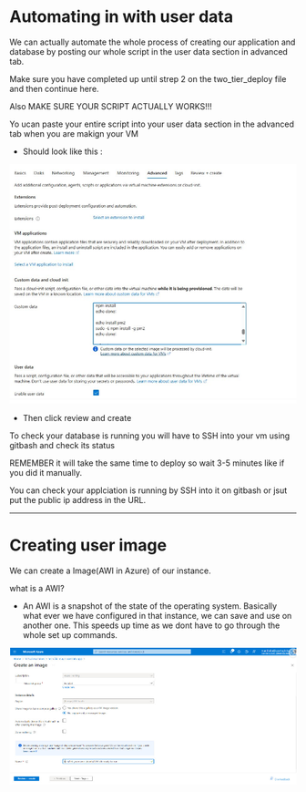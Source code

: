 # Automating in with user data

We can actually automate the whole process of creating our application and database by posting our whole script in the user data section in advanced tab. 

Make sure you have completed up until strep 2 on the two_tier_deploy file and then continue here.

Also MAKE SURE YOUR SCRIPT ACTUALLY WORKS!!!

Yo ucan paste your entire script into your user data section in the advanced tab when you are makign your VM

* Should look like this : 


![](/Two_Tier_deploy/images/888.jpg)


* Then click review and create

To check your database is running you will have to SSH into your vm using gitbash and check its status 

REMEMBER it will take the same time to deploy so wait 3-5 minutes like if you did it manually. 

You can check your applciation is running by SSH into it on gitbash or jsut put the public ip address in the URL.

*******************************************

# Creating user image 

We can create a Image(AWI in Azure) of our instance. 

what is a AWI? 
* An AWI is a snapshot of the state of the operating system. Basically what ever we have configured in that instance, we can save and use on another one. This speeds up time as we dont have to go through the whole set up commands. 
  
![](/Two_Tier_deploy/images/1212.jpg)